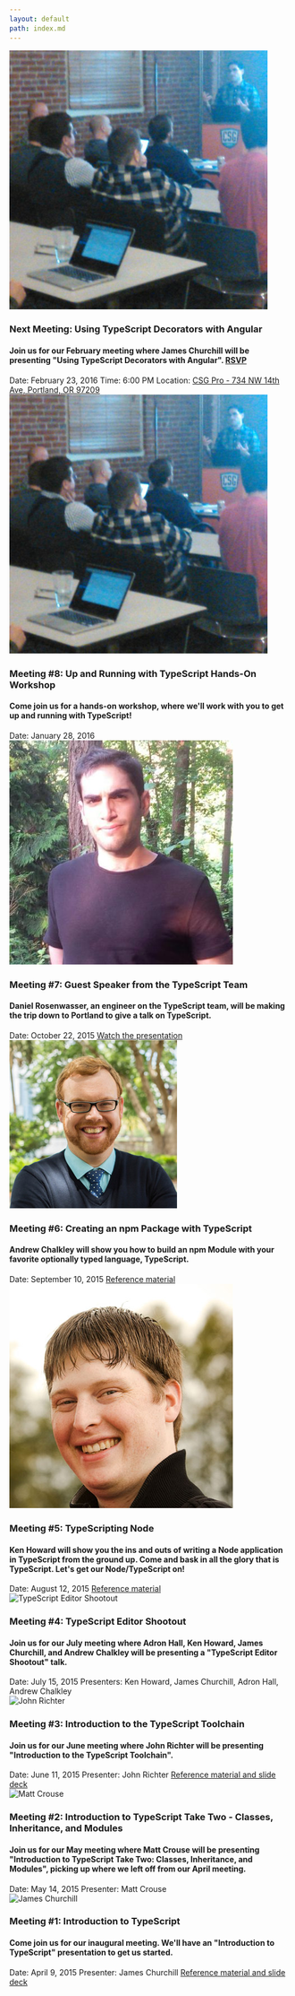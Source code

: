 ```yaml
---
layout: default
path: index.md
---
```

<div class="meeting-card next">
	<div class="row">
		<div class="column small-12">
			<img src="/images/meetings/2016-01-28-workshop.png" alt="TBD" class="presenter-photo" />
			<h3>Next Meeting: Using TypeScript Decorators with Angular</h3>
			<h4 class="subheader">Join us for our February meeting where James Churchill will be presenting "Using TypeScript Decorators with Angular". <a href="http://www.meetup.com/Portland-TypeScript-Meetup/events/228052415/" class="button radius tiny alert">RSVP</a></h4>
		</div>
	</div>
	<div class="post-meta row">
		<div class="small-12 column">
			<span>Date: February 23, 2016</span>
			<span>Time: 6:00 PM</span>
			<span>Location: <a href="https://www.google.com/maps/dir/''/csgpro/data=!4m5!4m4!1m0!1m2!1m1!1s0x549509fecc4eb6af:0x6f807e830f8c5a12?sa=X&ei=-_SEVfHUNYPhoASAoJCIAg&ved=0CIMBEPUXMBE">CSG Pro - 734 NW 14th Ave, Portland, OR 97209</a></span>
		</div>
	</div>
</div>

<div class="meeting-card">
	<div class="row">
		<div class="column small-12">
			<img src="/images/meetings/2016-01-28-workshop.png" alt="TypeScript Workshop" class="presenter-photo" />
			<h3>Meeting #8: Up and Running with TypeScript Hands-On Workshop</h3>
			<h4 class="subheader">Come join us for a hands-on workshop, where we'll work with you to get up and running with TypeScript!</h4>
		</div>
	</div>
	<div class="post-meta row">
		<div class="small-12 column">
			<span>Date: January 28, 2016</span>
		</div>
	</div>
</div>

<div class="meeting-card">
	<div class="row">
		<div class="column small-12">
			<img src="/images/meetings/2015-10-22-daniel-rosenwasser.jpg" alt="Daniel Rosenwasser" class="presenter-photo" />
			<h3>Meeting #7: Guest Speaker from the TypeScript Team</h3>
			<h4 class="subheader">Daniel Rosenwasser, an engineer on the TypeScript team, will be making the trip down to Portland to give a talk on TypeScript.</h4>
		</div>
	</div>
	<div class="post-meta row">
		<div class="small-12 column">
			<span>Date: October 22, 2015</span>
			<span><a href="/blog/2015/11/typescript-today-and-tomorrow-video/">Watch the presentation</a></span>
		</div>
	</div>
</div>

<div class="meeting-card">
	<div class="row">
		<div class="column small-12">
			<img src="/images/meetings/2015-09-10-andrew-chalkley.jpg" alt="Andrew Chalkley" class="presenter-photo" />
			<h3>Meeting #6: Creating an npm Package with TypeScript</h3>
			<h4 class="subheader">Andrew Chalkley will show you how to build an npm Module with your favorite optionally typed language, TypeScript.</h4>
		</div>
	</div>
	<div class="post-meta row">
		<div class="small-12 column">
			<span>Date: September 10, 2015</span>
			<span><a href="https://github.com/portland-typescript-meetup/meeting-20150910-typescriptpdx_blog.js">Reference material</a></span>
		</div>
	</div>
</div>

<div class="meeting-card">
	<div class="row">
		<div class="column small-12">
			<img src="/images/meetings/2015-08-12-ken-howard.jpg" alt="Ken Howard" class="presenter-photo" />
			<h3>Meeting #5: TypeScripting Node</h3>
			<h4 class="subheader">Ken Howard will show you the ins and outs of writing a Node application in TypeScript from the ground up. Come and bask in all the glory that is TypeScript. Let's get our Node/TypeScript on!</h4>
		</div>
	</div>
	<div class="post-meta row">
		<div class="small-12 column">
			<span>Date: August 12, 2015</span>
			<span><a href="https://github.com/portland-typescript-meetup/meeting-20150812-node-typescript-demo">Reference material</a></span>
		</div>
	</div>
</div>

<div class="meeting-card">
	<div class="row">
		<div class="column small-12">
			<img src="/images/meetings/2015-07-15-editor-shootout.png" alt="TypeScript Editor Shootout" class="presenter-photo" />
			<h3>Meeting #4: TypeScript Editor Shootout</h3>
			<h4 class="subheader">Join us for our July meeting where Adron Hall, Ken Howard, James Churchill, and Andrew Chalkley will be presenting a "TypeScript Editor Shootout" talk.</h4>
		</div>
	</div>
	<div class="post-meta row">
		<div class="small-12 column">
			<span>Date: July 15, 2015</span>
			<span>Presenters: Ken Howard, James Churchill, Adron Hall, Andrew Chalkley</span>
		</div>
	</div>
</div>

<div class="meeting-card">
	<div class="row">
		<div class="column small-12">
			<img src="/images/meetings/2015-06-11-john-richter.png" alt="John Richter" class="presenter-photo" />
			<h3>Meeting #3: Introduction to the TypeScript Toolchain</h3>
			<h4 class="subheader">Join us for our June meeting where John Richter will be presenting "Introduction to the TypeScript Toolchain".</h4>
		</div>
	</div>
	<div class="post-meta row">
		<div class="small-12 column">
			<span>Date: June 11, 2015</span>
			<span>Presenter: John Richter</span>
			<span><a href="https://github.com/portland-typescript-meetup/meeting-20150611-intro-to-typescript-toolchain">Reference material and slide deck</a></span>
		</div>
	</div>
</div>

<div class="meeting-card">
	<div class="row">
		<div class="column small-12">
			<img src="/images/meetings/2015-05-14-matt-crouse.png" alt="Matt Crouse" class="presenter-photo" />
			<h3>Meeting #2: Introduction to TypeScript Take Two - Classes, Inheritance, and Modules</h3>
			<h4 class="subheader">Join us for our May meeting where Matt Crouse will be presenting "Introduction to TypeScript Take Two: Classes, Inheritance, and Modules", picking up where we left off from our April meeting.</h4>
		</div>
	</div>
	<div class="post-meta row">
		<div class="small-12 column">
			<span>Date: May 14, 2015</span>
			<span>Presenter: Matt Crouse</span>
		</div>
	</div>
</div>

<div class="meeting-card">
	<div class="row">
		<div class="column small-12">
			<img src="/images/meetings/2015-04-09-james-churchill.png" alt="James Churchill" class="presenter-photo" />
			<h3>Meeting #1: Introduction to TypeScript</h3>
			<h4 class="subheader">Come join us for our inaugural meeting. We'll have an "Introduction to TypeScript" presentation to get us started.</h4>
		</div>
	</div>
	<div class="post-meta row">
		<div class="small-12 column">
			<span>Date: April 9, 2015</span>
			<span>Presenter: James Churchill</span>
			<span><a href="https://github.com/portland-typescript-meetup/meeting-20150409-intro-to-typescript">Reference material and slide deck</a></span>
		</div>
	</div>
</div>
